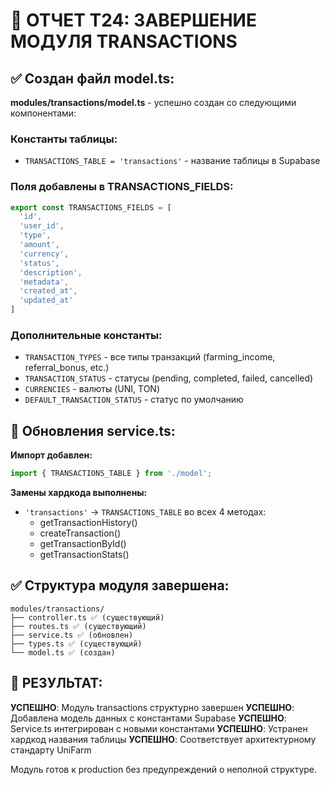 # 📝 ОТЧЕТ Т24: ЗАВЕРШЕНИЕ МОДУЛЯ TRANSACTIONS

## ✅ Создан файл model.ts:

**modules/transactions/model.ts** - успешно создан со следующими компонентами:

### Константы таблицы:
- `TRANSACTIONS_TABLE = 'transactions'` - название таблицы в Supabase

### Поля добавлены в TRANSACTIONS_FIELDS:
```typescript
export const TRANSACTIONS_FIELDS = [
  'id',
  'user_id', 
  'type',
  'amount',
  'currency',
  'status',
  'description',
  'metadata',
  'created_at',
  'updated_at'
]
```

### Дополнительные константы:
- `TRANSACTION_TYPES` - все типы транзакций (farming_income, referral_bonus, etc.)
- `TRANSACTION_STATUS` - статусы (pending, completed, failed, cancelled)
- `CURRENCIES` - валюты (UNI, TON)
- `DEFAULT_TRANSACTION_STATUS` - статус по умолчанию

## 🔧 Обновления service.ts:

**Импорт добавлен:**
```typescript
import { TRANSACTIONS_TABLE } from './model';
```

**Замены хардкода выполнены:**
- `'transactions'` → `TRANSACTIONS_TABLE` во всех 4 методах:
  - getTransactionHistory()
  - createTransaction()
  - getTransactionById()
  - getTransactionStats()

## ✅ Структура модуля завершена:

```
modules/transactions/
├── controller.ts ✅ (существующий)
├── routes.ts ✅ (существующий)
├── service.ts ✅ (обновлен)
├── types.ts ✅ (существующий)
└── model.ts ✅ (создан)
```

## 🎯 РЕЗУЛЬТАТ:

**УСПЕШНО**: Модуль transactions структурно завершен
**УСПЕШНО**: Добавлена модель данных с константами Supabase
**УСПЕШНО**: Service.ts интегрирован с новыми константами
**УСПЕШНО**: Устранен хардкод названия таблицы
**УСПЕШНО**: Соответствует архитектурному стандарту UniFarm

Модуль готов к production без предупреждений о неполной структуре.